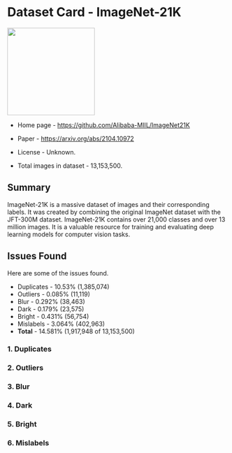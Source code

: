 # Dataset Card - ImageNet-21K
<img src="https://external-content.duckduckgo.com/iu/?u=https%3A%2F%2Fi0.wp.com%2Fsyncedreview.com%2Fwp-content%2Fuploads%2F2019%2F02%2FImageNet-Title-Pic.jpg%3Fresize%3D750%252C300%26ssl%3D1&f=1&nofb=1&ipt=8108be3d9eec15cc3e677d7353eb9c80c7dcf5f0cfee46e7a546807924730de5&ipo=images" height="200" />

+ Home page - https://github.com/Alibaba-MIIL/ImageNet21K

+ Paper - https://arxiv.org/abs/2104.10972

+ License - Unknown.

+ Total images in dataset - 13,153,500.

## Summary
ImageNet-21K is a massive dataset of images and their corresponding labels. It was created by combining the original ImageNet dataset with the JFT-300M dataset. ImageNet-21K contains over 21,000 classes and over 13 million images. It is a valuable resource for training and evaluating deep learning models for computer vision tasks.

## Issues Found
Here are some of the issues found.

+ Duplicates - 10.53% (1,385,074)
+ Outliers - 0.085% (11,119)
+ Blur - 0.292% (38,463)
+ Dark - 0.179% (23,575)
+ Bright - 0.431% (56,754)
+ Mislabels - 3.064% (402,963)
+ **Total** - 14.581% (1,917,948 of 13,153,500)


### 1. Duplicates

### 2. Outliers

### 3. Blur

### 4. Dark

### 5. Bright

### 6. Mislabels
